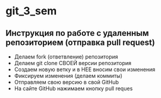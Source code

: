# git_3_sem
## Инструкция по работе с удаленным репозиторием (отправка pull request)

* Делаем fork  (ответвление) репозитория
* Делаем git clone СВОЕЙ  версии репозитория 
* Создаем новую ветку и в НЕЕ вносим свои изменения
* Фиксируем изменения (делаем коммиты)
* Отправляем свою версию в свой GitHub
* На сайте GitHub нажимаем кнопку pull reques